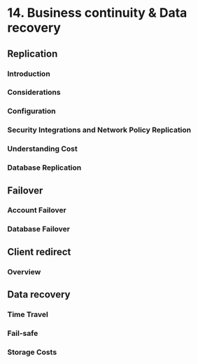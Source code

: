 # 14. Business continuity & Data recovery

## Replication
### Introduction

### Considerations

### Configuration

### Security Integrations and Network Policy Replication

### Understanding Cost

### Database Replication

## Failover

### Account Failover

### Database Failover

## Client redirect

### Overview
## Data recovery

### Time Travel

### Fail-safe

### Storage Costs


























